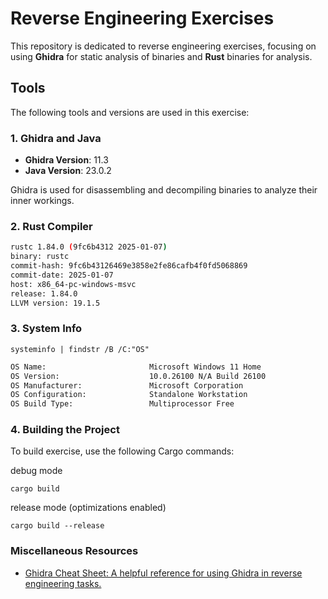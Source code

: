 # Reverse Engineering Exercises

This repository is dedicated to reverse engineering exercises, focusing on using **Ghidra** for static analysis of binaries and **Rust** binaries for analysis.

## Tools

The following tools and versions are used in this exercise:

### 1. **Ghidra and Java**

- **Ghidra Version**: 11.3  
- **Java Version**: 23.0.2

Ghidra is used for disassembling and decompiling binaries to analyze their inner workings.

### 2. **Rust Compiler**

```sh
rustc 1.84.0 (9fc6b4312 2025-01-07)
binary: rustc
commit-hash: 9fc6b43126469e3858e2fe86cafb4f0fd5068869
commit-date: 2025-01-07
host: x86_64-pc-windows-msvc
release: 1.84.0
LLVM version: 19.1.5
```

### 3. System Info

`systeminfo | findstr /B /C:"OS"`

```sh
OS Name:                       Microsoft Windows 11 Home
OS Version:                    10.0.26100 N/A Build 26100
OS Manufacturer:               Microsoft Corporation
OS Configuration:              Standalone Workstation
OS Build Type:                 Multiprocessor Free
```

### 4. Building the Project

To build exercise, use the following Cargo commands:

debug mode

```
cargo build
```

release mode (optimizations enabled)

```
cargo build --release
```

### Miscellaneous Resources

- [Ghidra Cheat Sheet: A helpful reference for using Ghidra in reverse engineering tasks.](https://ghidra-sre.org/CheatSheet.html)